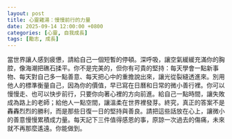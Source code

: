 ```yaml
---
layout: post
title: 心靈雞湯：慢慢前行的力量
date: 2025-09-14 12:00:00 +0800
categories: [心靈, 自我成長]
tags: [勵志, 成長]
---
```


當世界讓人感到疲憊，請給自己一個短暫的停頓。深呼吸，讓空氣緩緩充滿你的胸腔，像海潮把礁石揉平。你不是完美的，但你有可貴的堅持：每天學會一點新事物、每天對自己多一點善意、每天把心中的重擔說出來，讓光從裂縫透進來。別用他人的標準衡量自己，因為你的價值，早已寫在日曆和日常的微小善行裡。你可以慢慢走、也可以快步前行，只要你向著心裡的方向前進。給自己一點時間，讓失敗成為路上的老師；給他人一點空間，讓溫柔在世界裡發芽。終究，真正的答案不是轟轟烈烈的勝利，而是那些日復一日的堅持與善良。請把這些話放在心上，讓微小的善意慢慢累積成力量。每天記下三件值得感恩的事，原諒一次過去的傷痛，未來就不再那麼遙遠。你能做到。